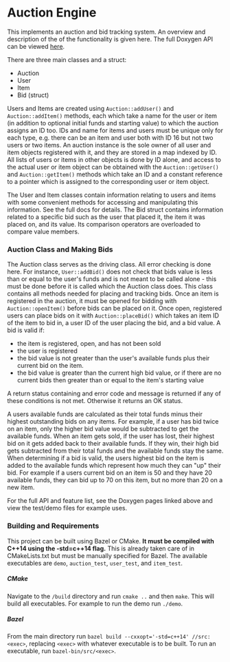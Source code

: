 
# Auction Engine
This implements an auction and bid tracking system. An overview and description of the of the functionality is given here. The full Doxygen API can be viewed [here](http://eg.bucknell.edu/~rae018/auction_engine/docs/annotated.html). 

There are three main classes and a struct:
- Auction
- User
- Item
- Bid (struct)

Users and Items are created using `Auction::addUser()` and `Auction::addItem()` methods, each which take a name for the user or item (in addition to optional initial funds and starting value) to which the auction assigns an ID too. IDs and name for items and users must be unique only for each type, e.g. there can be an item and user both with ID 16 but not two users or two items. An auction instance is the sole owner of all user and item objects registered with it, and they are stored in a map indexed by ID. All lists of users or items in other objects is done by ID alone, and access to the actual user or item object can be obtained with the `Auction::getUser()` and `Auction::getItem()` methods which take an ID and a constant reference to a pointer which is assigned to the corresponding user or item object. 

The User and Item classes contain information relating to users and items with some convenient methods for accessing and manipulating this information. See the full docs for details. The Bid struct contains information related to a specific bid such as the user that placed it, the item it was placed on, and its value. Its comparison operators are overloaded to compare value members.

### Auction Class and Making Bids
The Auction class serves as the driving class. All error checking is done  here. For instance, `User::addBid()` does not check that bids value is less than or equal to the user's funds and is not meant to be called alone - this must be done before it is called which the Auction class does. This class contains all methods needed for placing and tracking bids. Once an item is registered in the auction, it must be opened for bidding with `Auction::openItem()` before bids can be placed on it. Once open, registered users can place bids on it with `Auction::placeBid()` which takes an item ID of the item to bid in, a user ID of the user placing the bid, and a bid value. A bid is valid if:
- the item is registered, open, and has not been sold
- the user is registered
- the bid value is not greater than the user's available funds plus their current bid on the item. 
- the bid value is greater than the current high bid value, or if there are no current bids then greater than or equal to the item's starting value

A return status containing and error code and message is returned if any of these conditions is not met. Otherwise it returns an OK status. 

A users available funds are calculated as their total funds minus their highest outstanding bids on any items. For example, if a user has bid twice on an item, only the higher bid value would be subtracted to get the available funds. When an item gets sold, if the user has lost, their highest bid on it gets added back to their available funds. If they win, their high bid gets subtracted from their total funds and the available funds stay the same. When determining if a bid is valid, the users highest bid on the item is added to the available funds which represent how much they can "up" their bid. For example if a users current bid on an item is 50 and they have 20 available funds, they can bid up to 70 on this item, but no more than 20 on a new item. 

For the full API and feature list, see the Doxygen pages linked above and view the test/demo files for example uses.

### Building and Requirements
This project can be built using Bazel or CMake. **It must be compiled with C++14 using the -std=c++14 flag.** This is already taken care of in CMakeLists.txt but must be manually specified for Bazel. The available executables are `demo`, `auction_test`, `user_test`, and `item_test`.

##### CMake
Navigate to the `/build` directory and run `cmake ..` and then `make`. This will build all executables. For example to run the demo run `./demo`.

##### Bazel
From the main directory run `bazel build --cxxopt='-std=c++14' //src:<exec>`,
replacing `<exec>` with whatever executable is to be built. To run an executable, run `bazel-bin/src/<exec>`.




